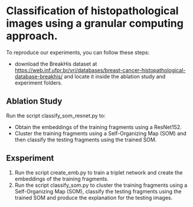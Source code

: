 # Classification of histopathological images using a granular computing approach. 

To reproduce our experiments, you can follow these steps:

- download the BreakHis dataset at https://web.inf.ufpr.br/vri/databases/breast-cancer-histopathological-database-breakhis/ and locate it inside the ablation study and experiment folders.



## Ablation Study

Run the script classify_som_resnet.py to:

- Obtain the embeddings of the training fragments using a ResNet152. 
- Cluster the training fragments using a Self-Organizing Map (SOM)  and then classify the testing fragments using the trained SOM. 



## Exsperiment



1. Run the script create_emb.py to train a triplet network and create the embeddings of the training fragments. 
2. Run the script classify_som.py to cluster the training fragments using a Self-Organizing Map (SOM), classify the testing fragments using the trained SOM  and produce the explanation for the testing images. 

